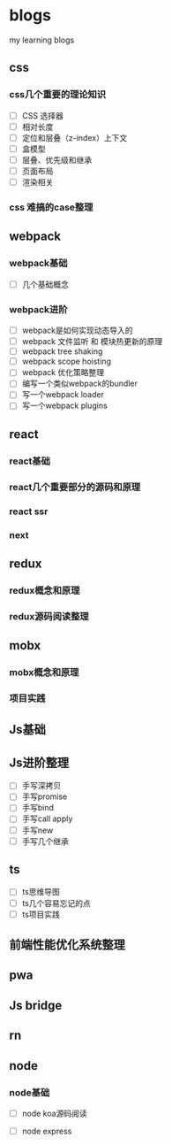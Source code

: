 # blogs
my learning blogs

## css
### css几个重要的理论知识
- [ ] CSS 选择器
- [ ] 相对长度
- [ ] 定位和层叠（z-index）上下文
- [ ] 盒模型
- [ ] 层叠、优先级和继承
- [ ] 页面布局
- [ ] 渲染相关

### css 难搞的case整理

## webpack
### webpack基础
- [ ] 几个基础概念
### webpack进阶
- [ ] webpack是如何实现动态导入的
- [ ] webpack 文件监听 和 模块热更新的原理
- [ ] webpack tree shaking
- [ ] webpack scope hoisting
- [ ] webpack 优化策略整理
- [ ] 编写一个类似webpack的bundler
- [ ] 写一个webpack loader
- [ ] 写一个webpack plugins

## react
### react基础
### react几个重要部分的源码和原理
### react ssr
### next

## redux
### redux概念和原理
### redux源码阅读整理

## mobx
### mobx概念和原理
### 项目实践

## Js基础

## Js进阶整理
- [ ] 手写深拷贝
- [ ] 手写promise
- [ ] 手写bind
- [ ] 手写call apply
- [ ] 手写new
- [ ] 手写几个继承

## ts
- [ ] ts思维导图
- [ ] ts几个容易忘记的点
- [ ] ts项目实践

## 前端性能优化系统整理

## pwa

## Js bridge

## rn

## node
### node基础
- [ ] node koa源码阅读
- [ ] node express








